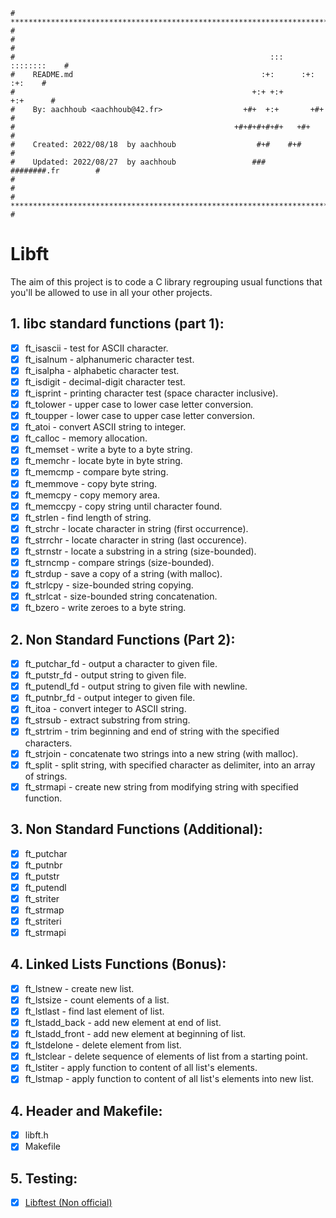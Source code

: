 ```
# **************************************************************************** #
#                                                                              #
#                                                         :::      ::::::::    #
#    README.md                                          :+:      :+:    :+:    #
#                                                     +:+ +:+         +:+      #
#    By: aachhoub <aachhoub@42.fr>                  +#+  +:+       +#+         #
#                                                 +#+#+#+#+#+   +#+            #
#    Created: 2022/08/18  by aachhoub                  #+#    #+#              #
#    Updated: 2022/08/27  by aachhoub                 ###   ########.fr        #
#                                                                              #
# **************************************************************************** #
```

# Libft

The aim of this project is to code a C library regrouping usual functions that you'll be allowed to use in all your other projects.

## 1. libc standard functions (part 1):

- [x]  ft_isascii - test for ASCII character.
- [x]  ft_isalnum - alphanumeric character test.
- [x]  ft_isalpha - alphabetic character test.
- [x]  ft_isdigit - decimal-digit character test.
- [x]  ft_isprint - printing character test (space character inclusive).
- [x]  ft_tolower - upper case to lower case letter conversion.
- [x]  ft_toupper - lower case to upper case letter conversion.
- [x]  ft_atoi - convert ASCII string to integer.
- [x]  ft_calloc - memory allocation.
- [x]  ft_memset - write a byte to a byte string.
- [x]  ft_memchr - locate byte in byte string.
- [x]  ft_memcmp - compare byte string.
- [x]  ft_memmove - copy byte string.
- [x]  ft_memcpy - copy memory area.
- [x]  ft_memccpy - copy string until character found.
- [x]  ft_strlen - find length of string.
- [x]  ft_strchr - locate character in string (first occurrence).
- [x]  ft_strrchr - locate character in string (last occurence).
- [x]  ft_strnstr - locate a substring in a string (size-bounded).
- [x]  ft_strncmp - compare strings (size-bounded).
- [x]  ft_strdup - save a copy of a string (with malloc).
- [x]  ft_strlcpy - size-bounded string copying.
- [x]  ft_strlcat - size-bounded string concatenation.
- [x]  ft_bzero - write zeroes to a byte string.

## 2. Non Standard Functions (Part 2):

- [x]  ft_putchar_fd - output a character to given file.
- [x]  ft_putstr_fd - output string to given file.
- [x]  ft_putendl_fd - output string to given file with newline.
- [x]  ft_putnbr_fd - output integer to given file.
- [x]  ft_itoa - convert integer to ASCII string.
- [x]  ft_strsub - extract substring from string.
- [x]  ft_strtrim - trim beginning and end of string with the specified characters.
- [x]  ft_strjoin - concatenate two strings into a new string (with malloc).
- [x]  ft_split - split string, with specified character as delimiter, into an array of strings.
- [x]  ft_strmapi - create new string from modifying string with specified function.

## 3. Non Standard Functions (Additional):

- [x]  ft_putchar
- [x]  ft_putnbr
- [x]  ft_putstr
- [x]  ft_putendl
- [x]  ft_striter
- [x]  ft_strmap
- [x]  ft_striteri
- [x]  ft_strmapi

## 4. Linked Lists Functions (Bonus):

- [x]  ft_lstnew - create new list.
- [x]  ft_lstsize - count elements of a list.
- [x]  ft_lstlast - find last element of list.
- [x]  ft_lstadd_back - add new element at end of list.
- [x]  ft_lstadd_front - add new element at beginning of list.
- [x]  ft_lstdelone - delete element from list.
- [x]  ft_lstclear - delete sequence of elements of list from a starting point.
- [x]  ft_lstiter - apply function to content of all list's elements.
- [x]  ft_lstmap - apply function to content of all list's elements into new list.

## 4. Header and Makefile:

- [x]  libft.h
- [x]  Makefile

## 5. Testing:

- [x]  [Libftest (Non official)](https://github.com/abdoachhoubi/libft/blob/main/Tests/README.md)
